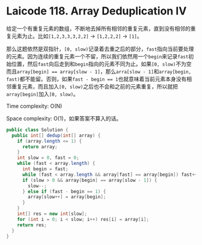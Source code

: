 # Laicode 118. Array Deduplication IV

给定一个有重复元素的数组，不断地去掉所有相邻的重复元素，直到没有相邻的重复元素为止。比如`[1,2,3,3,3,2,2]` -> `[1,2,2,2]` -> `[1]`。

那么这题依然是双指针，`[0, slow)`记录着去重之后的部分，`fast`指向当前要处理的元素。因为连续的重复元素一个不留，所以我们依然用一个`begin`来记录`fast`初始位置，然后`fast`向后走到和`begin`指向的元素不同为止。如果`[0, slow)`不为空而且`array[begin] == array[slow - 1]`，那么`arra[slow - 1]`和`array[begin, fast)`都不能留。否则，如果`fast - begin == 1`也就意味着当前元素本身没有相邻重复元素，而且加入`[0, slow)`之后也不会和之前的元素重复，所以就把`array[begin]`加入`[0, slow)`。

Time complexity: O(N)

Space complexity: O(1)，如果答案不算入的话。

```java
public class Solution {
  public int[] dedup(int[] array) {
    if (array.length <= 1) {
      return array;
    }
    int slow = 0, fast = 0;
    while (fast < array.length) {
      int begin = fast;
      while (fast < array.length && array[fast] == array[begin]) fast++;
      if (slow > 0 && array[begin] == array[slow - 1]) {
        slow--;
      } else if (fast - begin == 1) {
        array[slow++] = array[begin];
      }
    }
    int[] res = new int[slow];
    for (int i = 0; i < slow; i++) res[i] = array[i];
    return res;
  }
}
```
